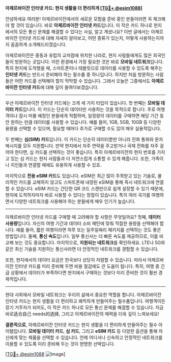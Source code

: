 **아제르바이잔 인터넷 카드: 현지 생활을 더 편리하게 [[TG💪+ @esim1088](https://t.me/s/esim1088)]**

안녕하세요 여러분! 아제르바이잔에서의 새로운 모험을 준비 중인 분들이라면 꼭 체크해야 할 것이 있습니다. 바로 **아제르바이잔 인터넷 카드**입니다. 이 작은 카드 하나로 현지에서의 모든 통신 문제를 해결할 수 있다는 사실, 알고 계셨나요? 이번 글에서는 아제르바이잔 인터넷 카드에 대해 자세히 알아보고, 어떤 종류가 있는지, 어떻게 사용하는지까지 꼼꼼하게 소개해드리겠습니다.

아제르바이잔은 중동과 유럽의 교차점에 위치한 나라로, 현지 사람들에게도 많은 외국인들이 방문하는 곳입니다. 이런 환경에서 가장 필요한 것은 바로 **모바일 네트워크**입니다. 특히 현지에 도착했을 때, 스마트폰이나 태블릿으로 데이터를 사용할 수 있도록 해주는 **인터넷 카드**는 반드시 준비해야 하는 필수품 중 하나입니다. 하지만 처음 방문하는 사람들은 어떤 카드를 선택해야 할지 막막할 수 있습니다. 그래서 오늘은 그중에서도 **아제르바이잔 인터넷 카드**에 대해 깊이 들여다보겠습니다.

---

우선 아제르바이잔 인터넷 카드에는 크게 세 가지 타입이 있습니다. 첫 번째는 **모바일 데이터 카드**입니다. 이 카드는 단순히 데이터만 사용하는 것을 목적으로 합니다. 주로 여행객이나 잠시 머물 예정인 분들에게 적합하며, 일정량의 데이터를 구매하면 해당 기간 동안 원하는 만큼 데이터를 사용할 수 있습니다. 예를 들어, 1GB, 5GB, 10GB 등 다양한 용량을 선택할 수 있으며, 필요할 때마다 추가로 구매할 수도 있어 매우 실용적입니다.

두 번째는 **심(SIM) 카드**입니다. 이 카드는 단순히 데이터뿐만 아니라 전화 통화와 문자 메시지를 모두 지원합니다. 만약 현지에서 자주 연락을 주고받거나 국제 전화를 자주 걸어야 한다면, 심 카드를 선택하는 것이 좋습니다. 특히 아제르바이잔의 현지 번호를 가지고 있는 심 카드는 현지 사람들과 더 자연스럽게 소통할 수 있게 해줍니다. 또한, 가족이나 지인들과 연결할 때에도 유용하게 사용할 수 있죠.

마지막으로 **전용 eSIM 카드**도 있습니다. eSIM은 최근 많이 주목받고 있는 기술로, 물리적인 카드를 교체하지 않고도 스마트폰에 내장된 eSIM을 통해 즉시 네트워크에 연결할 수 있습니다. eSIM 카드는 간단한 QR 코드 스캔만으로 쉽게 설정할 수 있기 때문에, 현지에 도착하자마자 바로 사용할 수 있다는 장점이 있습니다. 특히 여러 국가를 여행하면서 다양한 네트워크를 사용해야 하는 분들에게 매우 인기가 높습니다.

---

아제르바이잔 인터넷 카드를 구매할 때 고려해야 할 사항은 무엇일까요? 첫째, **데이터 사용량**입니다. 자신의 여행 기간과 데이터 소비 패턴에 맞춰 적절한 용량을 선택해야 합니다. 예를 들어, 짧은 여행이라면 하루 또는 일주일짜리 패키지를 선택하는 것도 좋은 방법입니다. 둘째, **통신 속도**입니다. 일부 통신사는 더 빠른 속도를 제공하므로, 이를 비교해 보는 것도 중요합니다. 마지막으로, **지원되는 네트워크**를 확인하세요. LTE나 5G와 같은 최신 기술을 지원하는 통신사라면 더 안정적인 네트워크를 경험할 수 있습니다.

또한, 현지에서의 데이터 요금은 한국보다 상당히 저렴할 수 있습니다. 따라서 아제르바이잔 인터넷 카드를 미리 준비해 두면 비용 절감에도 큰 도움이 됩니다. 특히, 여행 중 긴급 상황에서 데이터가 부족하다면 현지에서 구매하는 것보다 미리 준비한 것이 훨씬 경제적입니다.

---

현대 사회에서 모바일 네트워크는 우리의 삶에서 중요한 역할을 합니다. 아제르바이잔 인터넷 카드는 현지 생활을 더 편리하고 쾌적하게 만들어주는 필수품입니다. 여행객이든 장기 거주자가 되어도, 이 작은 카드 하나로 모든 통신 문제를 해결할 수 있습니다. 지금 바로适合自己 needs的选择, 그리고 아제르바이잔의 매력을 더욱 깊이 느껴보세요!

**결론적으로**, 아제르바이잔 인터넷 카드는 현지 생활을 더 편리하게 만들어주는 필수 아이템입니다. **모바일 데이터 카드**, **심 카드**, 그리고 **eSIM 카드** 등 다양한 옵션을 통해 자신에게 맞는 제품을 선택할 수 있습니다. 언제 어디서나 신속하고 안정적인 네트워크를 이용할 수 있도록 미리 준비해 두는 것이 현명한 선택입니다.

[[TG💪+ @esim1088](https://t.me/s/esim1088) ![Image](https://i.postimg.cc/Y0z9fWf4/image.png)]